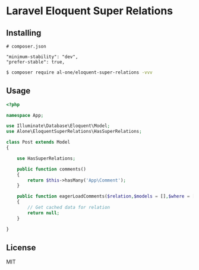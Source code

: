# Laravel Eloquent Super Relations

## Installing

```
# composer.json

"minimum-stability": "dev",
"prefer-stable": true,
```

```sh
$ composer require al-one/eloquent-super-relations -vvv
```

## Usage

```php
<?php

namespace App;

use Illuminate\Database\Eloquent\Model;
use Alone\EloquentSuperRelations\HasSuperRelations;

class Post extends Model
{

    use HasSuperRelations;

    public function comments()
    {
        return $this->hasMany('App\Comment');
    }

    public function eagerLoadComments($relation,$models = [],$where = [])
    {
        // Get cached data for relation
        return null;
    }

}
```

## License

MIT